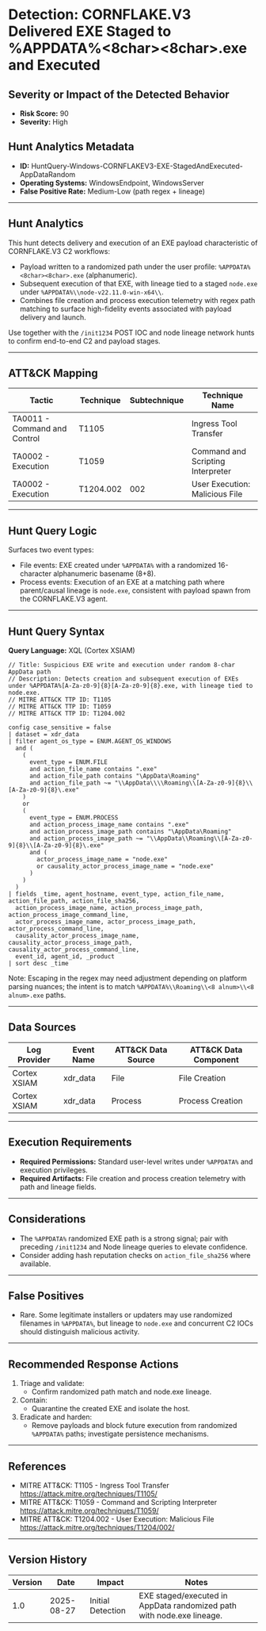 # Detection: CORNFLAKE.V3 Delivered EXE Staged to %APPDATA%<8char><8char>.exe and Executed

## Severity or Impact of the Detected Behavior
- **Risk Score:** 90
- **Severity:** High

## Hunt Analytics Metadata
- **ID:** HuntQuery-Windows-CORNFLAKEV3-EXE-StagedAndExecuted-AppDataRandom
- **Operating Systems:** WindowsEndpoint, WindowsServer
- **False Positive Rate:** Medium-Low (path regex + lineage)

---

## Hunt Analytics
This hunt detects delivery and execution of an EXE payload characteristic of CORNFLAKE.V3 C2 workflows:

- Payload written to a randomized path under the user profile: `%APPDATA%<8char><8char>.exe` (alphanumeric).
- Subsequent execution of that EXE, with lineage tied to a staged `node.exe` under `%APPDATA%\\node-v22.11.0-win-x64\\`.
- Combines file creation and process execution telemetry with regex path matching to surface high-fidelity events associated with payload delivery and launch.

Use together with the `/init1234` POST IOC and node lineage network hunts to confirm end-to-end C2 and payload stages.

---

## ATT&CK Mapping

| Tactic                        | Technique  | Subtechnique | Technique Name                         |
|------------------------------|------------|--------------|----------------------------------------|
| TA0011 - Command and Control | T1105      |              | Ingress Tool Transfer                  |
| TA0002 - Execution           | T1059      |              | Command and Scripting Interpreter      |
| TA0002 - Execution           | T1204.002  | 002          | User Execution: Malicious File         |

---

## Hunt Query Logic
Surfaces two event types:
- File events: EXE created under `%APPDATA%` with a randomized 16-character alphanumeric basename (8+8).
- Process events: Execution of an EXE at a matching path where parent/causal lineage is `node.exe`, consistent with payload spawn from the CORNFLAKE.V3 agent.

---

## Hunt Query Syntax

**Query Language:** XQL (Cortex XSIAM)

```xql
// Title: Suspicious EXE write and execution under random 8-char AppData path
// Description: Detects creation and subsequent execution of EXEs under %APPDATA%[A-Za-z0-9]{8}[A-Za-z0-9]{8}.exe, with lineage tied to node.exe.
// MITRE ATT&CK TTP ID: T1105
// MITRE ATT&CK TTP ID: T1059
// MITRE ATT&CK TTP ID: T1204.002

config case_sensitive = false 
| dataset = xdr_data 
| filter agent_os_type = ENUM.AGENT_OS_WINDOWS 
  and ( 
    ( 
      event_type = ENUM.FILE 
      and action_file_name contains ".exe" 
      and action_file_path contains "\AppData\Roaming" 
      and action_file_path ~= "\\AppData\\\\Roaming\\[A-Za-z0-9]{8}\\[A-Za-z0-9]{8}\.exe" 
    ) 
    or 
    ( 
      event_type = ENUM.PROCESS 
      and action_process_image_name contains ".exe" 
      and action_process_image_path contains "\AppData\Roaming" 
      and action_process_image_path ~= "\\AppData\\Roaming\\[A-Za-z0-9]{8}\\[A-Za-z0-9]{8}\.exe" 
      and ( 
        actor_process_image_name = "node.exe" 
        or causality_actor_process_image_name = "node.exe" 
      ) 
    ) 
  ) 
| fields _time, agent_hostname, event_type, action_file_name, action_file_path, action_file_sha256, 
  action_process_image_name, action_process_image_path, action_process_image_command_line, 
  actor_process_image_name, actor_process_image_path, actor_process_command_line, 
  causality_actor_process_image_name, causality_actor_process_image_path, causality_actor_process_command_line, 
  event_id, agent_id, _product 
| sort desc _time  
```

Note: Escaping in the regex may need adjustment depending on platform parsing nuances; the intent is to match `%APPDATA%\\Roaming\\<8 alnum>\\<8 alnum>.exe` paths.

---

## Data Sources

| Log Provider | Event Name | ATT&CK Data Source | ATT&CK Data Component |
|--------------|------------|--------------------|-----------------------|
| Cortex XSIAM | xdr_data   | File               | File Creation         |
| Cortex XSIAM | xdr_data   | Process            | Process Creation      |

---

## Execution Requirements
- **Required Permissions:** Standard user-level writes under `%APPDATA%` and execution privileges.
- **Required Artifacts:** File creation and process creation telemetry with path and lineage fields.

---

## Considerations
- The `%APPDATA%` randomized EXE path is a strong signal; pair with preceding `/init1234` and Node lineage queries to elevate confidence.
- Consider adding hash reputation checks on `action_file_sha256` where available.

---

## False Positives
- Rare. Some legitimate installers or updaters may use randomized filenames in `%APPDATA%`, but lineage to `node.exe` and concurrent C2 IOCs should distinguish malicious activity.

---

## Recommended Response Actions
1) Triage and validate:
   - Confirm randomized path match and node.exe lineage.
2) Contain:
   - Quarantine the created EXE and isolate the host.
3) Eradicate and harden:
   - Remove payloads and block future execution from randomized `%APPDATA%` paths; investigate persistence mechanisms.

---

## References
- MITRE ATT&CK: T1105 - Ingress Tool Transfer https://attack.mitre.org/techniques/T1105/
- MITRE ATT&CK: T1059 - Command and Scripting Interpreter https://attack.mitre.org/techniques/T1059/
- MITRE ATT&CK: T1204.002 - User Execution: Malicious File https://attack.mitre.org/techniques/T1204/002/

---

## Version History

| Version | Date       | Impact              | Notes                                                                 |
|---------|------------|---------------------|-----------------------------------------------------------------------|
| 1.0     | 2025-08-27 | Initial Detection   | EXE staged/executed in AppData randomized path with node.exe lineage. |
